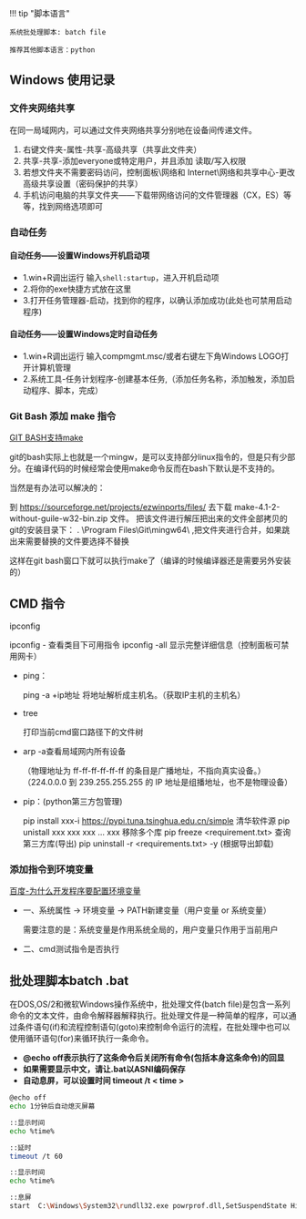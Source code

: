 !!! tip "脚本语言"

    系统批处理脚本: batch file

    推荐其他脚本语言：python

## Windows 使用记录

### 文件夹网络共享

在同一局域网内，可以通过文件夹网络共享分别地在设备间传递文件。

1. 右键文件夹-属性-共享-高级共享（共享此文件夹）
2. 共享-共享-添加everyone或特定用户，并且添加 读取/写入权限
3. 若想文件夹不需要密码访问，控制面板\网络和 Internet\网络和共享中心-更改高级共享设置（密码保护的共享）
4. 手机访问电脑的共享文件夹——下载带网络访问的文件管理器（CX，ES）等等，找到网络选项即可

### 自动任务

#### 自动任务——设置Windows开机启动项

- 1.win+R调出运行 输入`shell:startup`，进入开机启动项
- 2.将你的exe快捷方式放在这里
- 3.打开任务管理器-启动，找到你的程序，以确认添加成功(此处也可禁用启动程序)  

#### 自动任务——设置Windows定时自动任务

- 1.win+R调出运行 输入compmgmt.msc/或者右键左下角Windows LOGO打开计算机管理
- 2.系统工具-任务计划程序-创建基本任务,（添加任务名称，添加触发，添加启动程序、脚本，完成）

### Git Bash 添加 make 指令

[GIT BASH支持make](https://www.cnblogs.com/WLCYSYS/p/16715366.html)

git的bash实际上也就是一个mingw，是可以支持部分linux指令的，但是只有少部分。在编译代码的时候经常会使用make命令反而在bash下默认是不支持的。

当然是有办法可以解决的：

到 https://sourceforge.net/projects/ezwinports/files/ 去下载 make-4.1-2-without-guile-w32-bin.zip 文件。
把该文件进行解压把出来的文件全部拷贝的git的安装目录下： . \Program Files\Git\mingw64\ ,把文件夹进行合并，如果跳出来需要替换的文件要选择不替换

这样在git bash窗口下就可以执行make了（编译的时候编译器还是需要另外安装的）

## CMD 指令

ipconfig

ipconfig - 查看类目下可用指令
ipconfig -all 显示完整详细信息（控制面板可禁用网卡）

- ping：

    ping -a +ip地址 将地址解析成主机名。（获取IP主机的主机名）

- tree
  
    打印当前cmd窗口路径下的文件树

- arp -a查看局域网内所有设备
  
    （物理地址为 ff-ff-ff-ff-ff-ff 的条目是广播地址，不指向真实设备。）
    （224.0.0.0 到 239.255.255.255 的 IP 地址是组播地址，也不是物理设备）

- pip：(python第三方包管理)

    pip install xxx-i https://pypi.tuna.tsinghua.edu.cn/simple 清华软件源
    pip unistall xxx xxx xxx ... xxx 移除多个库
    pip freeze <requirement.txt> 查询第三方库(导出)
    pip uninstall -r <requirements.txt> -y (根据导出卸载)

### 添加指令到环境变量

[百度-为什么开发程序要配置环境变量](https://baijiahao.baidu.com/s?id=1739693765201054630&wfr=spider&for=pc)

- 一、系统属性 -> 环境变量 -> PATH新建变量（用户变量 or 系统变量）

    需要注意的是：系统变量是作用系统全局的，用户变量只作用于当前用户

- 二、cmd测试指令是否执行

## 批处理脚本batch .bat

在DOS,OS/2和微软Windows操作系统中，批处理文件(batch file)是包含一系列命令的文本文件，由命令解释器解释执行。批处理文件是一种简单的程序，可以通过条件语句(if)和流程控制语句(goto)来控制命令运行的流程，在批处理中也可以使用循环语句(for)来循环执行一条命令。

- **@echo off表示执行了这条命令后关闭所有命令(包括本身这条命令)的回显**
- **如果需要显示中文，请让.bat以ASNI编码保存**
- **自动息屏，可以设置时间 timeout /t < time >**

```bash
@echo off
echo 1分钟后自动熄灭屏幕

::显示时间
echo %time%

::延时
timeout /t 60

::显示时间
echo %time%

::息屏
start  C:\Windows\System32\rundll32.exe powrprof.dll,SetSuspendState Hibemate
```